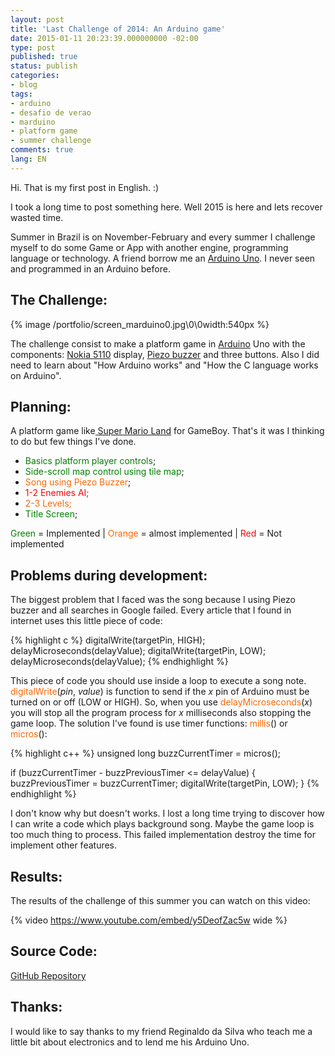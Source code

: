```yaml
---
layout: post
title: 'Last Challenge of 2014: An Arduino game'
date: 2015-01-11 20:23:39.000000000 -02:00
type: post
published: true
status: publish
categories:
- blog
tags:
- arduino
- desafio de verao
- marduino
- platform game
- summer challenge
comments: true
lang: EN
---
```

Hi. That is my first post in English. :)

I took a long time to post something here. Well 2015 is here and lets recover wasted time.

Summer in Brazil is on November-February and every summer I challenge myself to do some Game or App with another engine, programming language or technology. A friend borrow me an <a href="http://arduino.cc/en/Main/ArduinoBoardUno">Arduino Uno</a>. I never seen and programmed in an Arduino before.

## The Challenge:

{% image /portfolio/screen_marduino0.jpg\0\0width:540px %}

The challenge consist to make a platform game in <a href="http://www.arduino.cc/">Arduino</a> Uno with the components: <a href="http://www.adafruit.com/product/338">Nokia 5110</a> display, <a href="http://en.wikipedia.org/wiki/Buzzer">Piezo buzzer</a> and three buttons. Also I did need to learn about "How Arduino works" and "How the C language works on Arduino".

## Planning:

A platform game like<a href="http://pt.wikipedia.org/wiki/Super_Mario_Land"> Super Mario Land</a> for GameBoy. That's it was I thinking to do but few things I've done.

- <span style="color:#008000;">Basics platform player controls</span>;<br />
- <span style="color:#008000;">Side-scroll map control using tile map</span>;<br />
- <span style="color:#ff6600;">Song using Piezo Buzzer</span>;<br />
- <span style="color:#ff0000;">1-2 Enemies AI;</span><br />
- <span style="color:#ff6600;">2-3 Levels;</span><br />
- <span style="color:#008000;">Title Screen</span>;

<span style="color:#008000;">Green</span> = Implemented | <span style="color:#ff6600;">Orange</span> = almost implemented | <span style="color:#ff0000;">Red</span> = Not implemented

## Problems during development:

The biggest problem that I faced was the song because I using Piezo buzzer and all searches in Google failed. Every article that I found in internet uses this little piece of code:

{% highlight c %}
digitalWrite(targetPin, HIGH);
delayMicroseconds(delayValue);
digitalWrite(targetPin, LOW);
delayMicroseconds(delayValue);
{% endhighlight %}

This piece of code you should use inside a loop to execute a song note. <span style="color:#ff6600;">digitalWrite</span>(<em>pin</em>, <em>value</em>) is function to send if the <em>x</em> pin of Arduino must be turned on or off (LOW or HIGH). So, when you use <span style="color:#ff6600;">delayMicroseconds</span>(<em>x</em>) you will stop all the program process for <em>x</em> milliseconds also stopping the game loop. The solution I've found is use timer functions: <span style="color:#ff6600;">millis</span>() or <span style="color:#ff6600;">micros</span>():

{% highlight c++ %}
unsigned long buzzCurrentTimer = micros();

if (buzzCurrentTimer - buzzPreviousTimer <= delayValue)
{
      buzzPreviousTimer = buzzCurrentTimer;
      digitalWrite(targetPin, LOW);
}
{% endhighlight %}

I don't know why but doesn't works. I lost a long time trying to discover how I can write a code which plays background song. Maybe the game loop is too much thing to process. This failed implementation destroy the time for implement other features.

## Results:

The results of the challenge of this summer you can watch on this video:

{% video https://www.youtube.com/embed/y5DeofZac5w wide %}

## Source Code:

[GitHub Repository](https://github.com/tobiasbu/marduino)

## Thanks:

I would like to say thanks to my friend Reginaldo da Silva who teach me a little bit about electronics and to lend me his Arduino Uno.
